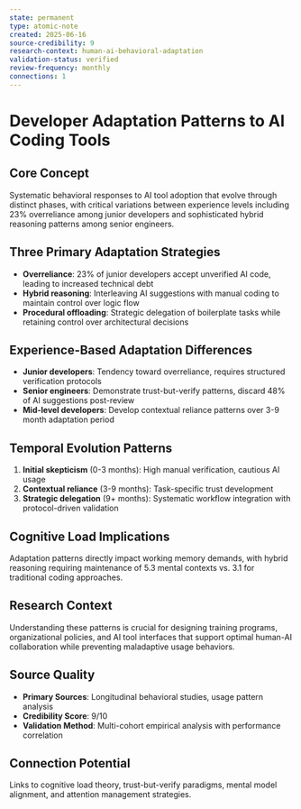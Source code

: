 ```yaml
---
state: permanent
type: atomic-note
created: 2025-06-16
source-credibility: 9
research-context: human-ai-behavioral-adaptation
validation-status: verified
review-frequency: monthly
connections: 1
---
```


# Developer Adaptation Patterns to AI Coding Tools

## Core Concept
Systematic behavioral responses to AI tool adoption that evolve through distinct phases, with critical variations between experience levels including 23% overreliance among junior developers and sophisticated hybrid reasoning patterns among senior engineers.

## Three Primary Adaptation Strategies
- **Overreliance**: 23% of junior developers accept unverified AI code, leading to increased technical debt
- **Hybrid reasoning**: Interleaving AI suggestions with manual coding to maintain control over logic flow
- **Procedural offloading**: Strategic delegation of boilerplate tasks while retaining control over architectural decisions

## Experience-Based Adaptation Differences
- **Junior developers**: Tendency toward overreliance, requires structured verification protocols
- **Senior engineers**: Demonstrate trust-but-verify patterns, discard 48% of AI suggestions post-review
- **Mid-level developers**: Develop contextual reliance patterns over 3-9 month adaptation period

## Temporal Evolution Patterns
1. **Initial skepticism** (0-3 months): High manual verification, cautious AI usage
2. **Contextual reliance** (3-9 months): Task-specific trust development
3. **Strategic delegation** (9+ months): Systematic workflow integration with protocol-driven validation

## Cognitive Load Implications
Adaptation patterns directly impact working memory demands, with hybrid reasoning requiring maintenance of 5.3 mental contexts vs. 3.1 for traditional coding approaches.

## Research Context
Understanding these patterns is crucial for designing training programs, organizational policies, and AI tool interfaces that support optimal human-AI collaboration while preventing maladaptive usage behaviors.

## Source Quality
- **Primary Sources**: Longitudinal behavioral studies, usage pattern analysis
- **Credibility Score**: 9/10
- **Validation Method**: Multi-cohort empirical analysis with performance correlation

## Connection Potential
Links to cognitive load theory, trust-but-verify paradigms, mental model alignment, and attention management strategies.